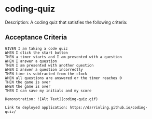 # coding-quiz

Description: A coding quiz that satisfies the following criteria:

  ## Acceptance Criteria

  ```
  GIVEN I am taking a code quiz
  WHEN I click the start button
  THEN a timer starts and I am presented with a question
  WHEN I answer a question
  THEN I am presented with another question
  WHEN I answer a question incorrectly
  THEN time is subtracted from the clock
  WHEN all questions are answered or the timer reaches 0
  THEN the game is over
  WHEN the game is over
  THEN I can save my initials and my score

Demonstration: ![Alt Text](coding-quiz.gif)

Link to deployed application: https://darrinling.github.io/coding-quiz/